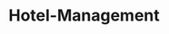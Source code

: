 # Hotel-Management
<!-- This is an example for Micro-service
 Hotel-Management
 3 Services
  ->hotel-info
  ->hotel-service
  ->hotel-review -->
